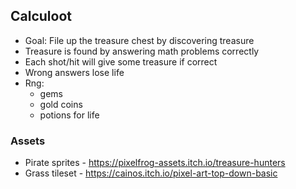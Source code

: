 ## Calculoot

- Goal: File up the treasure chest by discovering treasure
- Treasure is found by answering math problems correctly
- Each shot/hit will give some treasure if correct
- Wrong answers lose life
- Rng:
  - gems
  - gold coins
  - potions for life

### Assets

- Pirate sprites - https://pixelfrog-assets.itch.io/treasure-hunters
- Grass tileset - https://cainos.itch.io/pixel-art-top-down-basic

